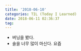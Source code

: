 ```yaml
---
title: '2018-06-10'
categories: TIL (Today I Learned)
date: 2018-06-11 02:36:37
tag:
---
```

- 버닝을 봤다.
- 술을 너무 많이 마신다. 요즘